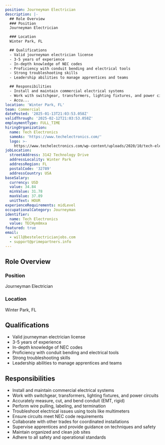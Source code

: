 ```yaml
---
position: Journeyman Electrician
description: |-
  ## Role Overview
  ### Position
  Journeyman Electrician

  ### Location
  Winter Park, FL

  ## Qualifications
  - Valid journeyman electrician license
  - 3-5 years of experience
  - In-depth knowledge of NEC codes
  - Proficiency with conduit bending and electrical tools
  - Strong troubleshooting skills
  - Leadership abilities to manage apprentices and teams

  ## Responsibilities
  - Install and maintain commercial electrical systems
  - Work with switchgear, transformers, lighting fixtures, and power circuits
  - Accu...
location: 'Winter Park, FL'
team: Commercial
datePosted: '2025-01-13T21:03:53.058Z'
validThrough: '2025-02-12T21:03:53.058Z'
employmentType: FULL_TIME
hiringOrganization:
  name: Tech Electronics
  sameAs: 'https://www.techelectronics.com/'
  logo: >-
    https://www.techelectronics.com/wp-content/uploads/2020/10/tech-electronics-logo.png
jobLocation:
  streetAddress: 3142 Technology Drive
  addressLocality: Winter Park
  addressRegion: FL
  postalCode: '32789'
  addressCountry: USA
baseSalary:
  currency: USD
  value: 34.84
  minValue: 31.78
  maxValue: 37.89
  unitText: HOUR
experienceRequirements: midLevel
occupationalCategory: Journeyman
identifier:
  name: Tech Electronics
  value: TECHym8mxa
featured: true
email:
  - will@bestelectricianjobs.com
  - support@primepartners.info
---
```




## Role Overview
### Position
Journeyman Electrician

### Location
Winter Park, FL

## Qualifications
- Valid journeyman electrician license
- 3-5 years of experience
- In-depth knowledge of NEC codes
- Proficiency with conduit bending and electrical tools
- Strong troubleshooting skills
- Leadership abilities to manage apprentices and teams

## Responsibilities
- Install and maintain commercial electrical systems
- Work with switchgear, transformers, lighting fixtures, and power circuits
- Accurately measure, cut, and bend conduit (EMT, rigid)
- Perform wire pulling, labeling, and termination
- Troubleshoot electrical issues using tools like multimeters
- Ensure circuits meet NEC code requirements
- Collaborate with other trades for coordinated installations
- Supervise apprentices and provide guidance on techniques and safety
- Maintain organized and clean job sites
- Adhere to all safety and operational standards
